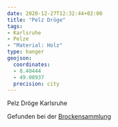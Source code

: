 ```yaml
---
date: 2020-12-27T12:32:44+02:00
title: "Pelz Dröge"
tags:
- Karlsruhe
- Pelze
- "Material: Holz"
type: hanger
geojson:
  coordinates:
  - 8.40444
  - 49.00937
  precision: city
---
```

Pelz Dröge
Karlsruhe

<div class="source">Gefunden bei der <a href="https://www.neue-arbeit-brockensammlung.de/geschaefte/gebrauchtmoebelkaufhaus/">Brockensammlung</a></div>
